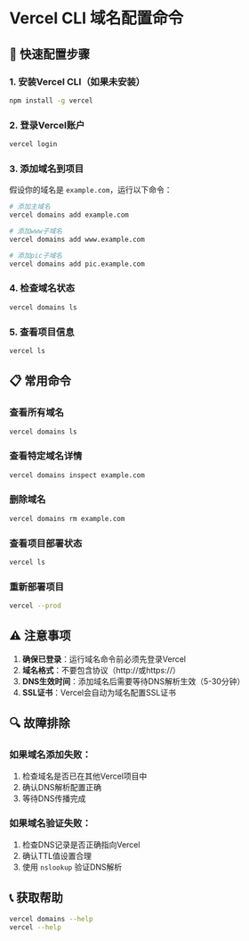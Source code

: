 # Vercel CLI 域名配置命令

## 🚀 快速配置步骤

### 1. 安装Vercel CLI（如果未安装）
```bash
npm install -g vercel
```

### 2. 登录Vercel账户
```bash
vercel login
```

### 3. 添加域名到项目

假设你的域名是 `example.com`，运行以下命令：

```bash
# 添加主域名
vercel domains add example.com

# 添加www子域名
vercel domains add www.example.com

# 添加pic子域名
vercel domains add pic.example.com
```

### 4. 检查域名状态
```bash
vercel domains ls
```

### 5. 查看项目信息
```bash
vercel ls
```

## 📋 常用命令

### 查看所有域名
```bash
vercel domains ls
```

### 查看特定域名详情
```bash
vercel domains inspect example.com
```

### 删除域名
```bash
vercel domains rm example.com
```

### 查看项目部署状态
```bash
vercel ls
```

### 重新部署项目
```bash
vercel --prod
```

## ⚠️ 注意事项

1. **确保已登录**：运行域名命令前必须先登录Vercel
2. **域名格式**：不要包含协议（http://或https://）
3. **DNS生效时间**：添加域名后需要等待DNS解析生效（5-30分钟）
4. **SSL证书**：Vercel会自动为域名配置SSL证书

## 🔍 故障排除

### 如果域名添加失败：
1. 检查域名是否已在其他Vercel项目中
2. 确认DNS解析配置正确
3. 等待DNS传播完成

### 如果域名验证失败：
1. 检查DNS记录是否正确指向Vercel
2. 确认TTL值设置合理
3. 使用 `nslookup` 验证DNS解析

## 📞 获取帮助
```bash
vercel domains --help
vercel --help
```
